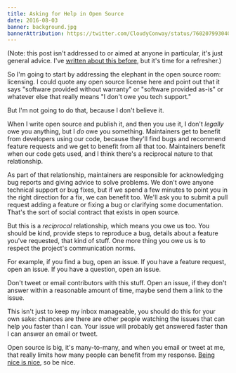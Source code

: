 ```yaml
---
title: Asking for Help in Open Source
date: 2016-08-03
banner: background.jpg
bannerAttribution: https://twitter.com/CloudyConway/status/760207993040502786
---
```


(Note: this post isn't addressed to or aimed at anyone in particular, it's just general advice. I've [written about this before](/blog/how-to-ask-for-developer-help), but it's time for a refresher.)

So I'm going to start by addressing the elephant in the open source room: licensing. I could quote any open source license here and point out that it says "software provided without warranty" or "software provided as-is" or whatever else that really means "I don't owe you tech support."

But I'm not going to do that, because I don't believe it.

When I write open source and publish it, and then you use it, I don't _legally_ owe you anything, but I _do_ owe you something. Maintainers get to benefit from developers using our code, because they'll find bugs and recommend feature requests and we get to benefit from all that too. Maintainers benefit when our code gets used, and I think there's a reciprocal nature to that relationship.

As part of that relationship, maintainers are responsible for acknowledging bug reports and giving advice to solve problems. We don't owe anyone technical support or bug fixes, but if we spend a few minutes to point you in the right direction for a fix, we can benefit too. We'll ask you to submit a pull request adding a feature or fixing a bug or clarifying some documentation. That's the sort of social contract that exists in open source.

But this is a _reciprocal_ relationship, which means you owe us too. You should be kind, provide steps to reproduce a bug, details about a feature you've requested, that kind of stuff. One more thing you owe us is to respect the project's communication norms.

For example, if you find a bug, open an issue. If you have a feature request, open an issue. If you have a question, open an issue.

Don't tweet or email contributors with this stuff. Open an issue, if they don't answer within a reasonable amount of time, maybe send them a link to the issue.

This isn't just to keep my inbox manageable, you should do this for your own sake: chances are there are other people watching the issues that can help you faster than I can. Your issue will probably get answered faster than I can answer an email or tweet.

Open source is big, it's many-to-many, and when you email or tweet at me, that really limits how many people can benefit from my response. [Being nice is nice](https://realm.io/news/altconf-orta-therox-being-nice-in-open-source/), so be nice.
